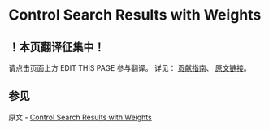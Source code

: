 # Control Search Results with Weights

## ！本页翻译征集中！

请点击页面上方 EDIT THIS PAGE 参与翻译。
详见：
[贡献指南]( https://github.com/JinMuInfo/MongoDB-Manual-zh/blob/master/CONTRIBUTING.md )、
[原文链接](  https://docs.mongodb.com/manual/tutorial/control-results-of-text-search/  )。

## 参见

原文 - [Control Search Results with Weights]( https://docs.mongodb.com/manual/tutorial/control-results-of-text-search/ )

